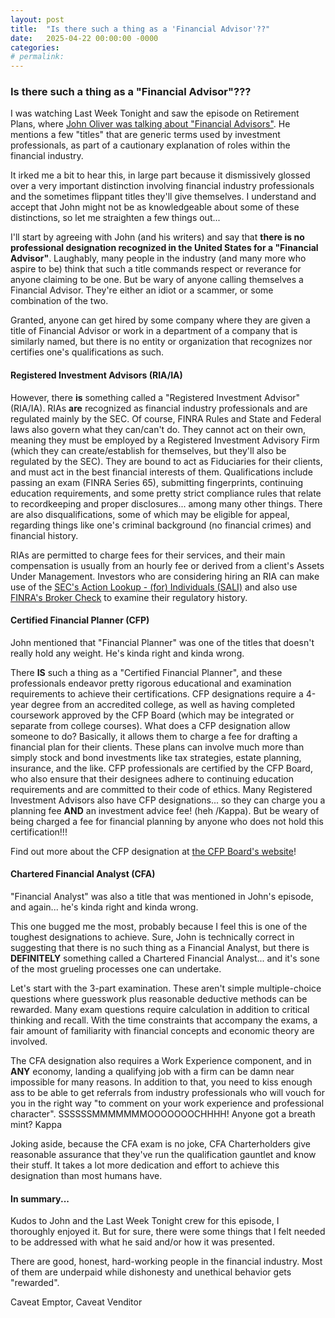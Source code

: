 ```yaml
---
layout: post
title:  "Is there such a thing as a 'Financial Advisor'??"
date:   2025-04-22 00:00:00 -0000
categories: 
# permalink: 
---
```

### Is there such a thing as a "Financial Advisor"???

I was watching Last Week Tonight and saw the episode on Retirement Plans, where [John Oliver was talking about "Financial Advisors"](https://youtu.be/gvZSpET11ZY?feature=shared&t=207).  He mentions a few "titles" that are generic terms used by investment professionals, as part of a cautionary explanation of roles within the financial industry.

It irked me a bit to hear this, in large part because it dismissively glossed over a very important distinction involving financial industry professionals and the sometimes flippant titles they'll give themselves.  I understand and accept that John might not be as knowledgeable about some of these distinctions, so let me straighten a few things out...

I'll start by agreeing with John (and his writers) and say that **there is no professional designation recognized in the United States for a "Financial Advisor"**.  Laughably, many people in the industry (and many more who aspire to be) think that such a title commands respect or reverance for anyone claiming to be one.  But be wary of anyone calling themselves a Financial Advisor.  They're either an idiot or a scammer, or some combination of the two.

Granted, anyone can get hired by some company where they are given a title of Financial Advisor or work in a department of a company that is similarly named, but there is no entity or organization that recognizes nor certifies one's qualifications as such.

#### Registered Investment Advisors (RIA/IA)

However, there __is__ something called a "Registered Investment Advisor" (RIA/IA).  RIAs __are__ recognized as financial industry professionals and are regulated mainly by the SEC.  Of course, FINRA Rules and State and Federal laws also govern what they can/can't do.  They cannot act on their own, meaning they must be employed by a Registered Investment Advisory Firm (which they can create/establish for themselves, but they'll also be regulated by the SEC).  They are bound to act as Fiduciaries for their clients, and must act in the best financial interests of them.  Qualifications include passing an exam (FINRA Series 65), submitting fingerprints, continuing education requirements, and some pretty strict compliance rules that relate to recordkeeping and proper disclosures... among many other things.  There are also disqualifications, some of which may be eligible for appeal, regarding things like one's criminal background (no financial crimes) and financial history.

RIAs are permitted to charge fees for their services, and their main compensation is usually from an hourly fee or derived from a client's Assets Under Management.  Investors who are considering hiring an RIA can make use of the [SEC's Action Lookup - (for) Individuals (SALI)](https://www.sec.gov/litigations/sec-action-look-up) and also use [FINRA's Broker Check](https://brokercheck.finra.org/) to examine their regulatory history.

#### Certified Financial Planner (CFP)

John mentioned that "Financial Planner" was one of the titles that doesn't really hold any weight.  He's kinda right and kinda wrong.

There __IS__ such a thing as a "Certified Financial Planner", and these professionals endeavor pretty rigorous educational and examination requirements to achieve their certifications.  CFP designations require a 4-year degree from an accredited college, as well as having completed coursework approved by the CFP Board (which may be integrated or separate from college courses).  What does a CFP designation allow someone to do?  Basically, it allows them to charge a fee for drafting a financial plan for their clients.  These plans can involve much more than simply stock and bond investments like tax strategies, estate planning, insurance, and the like.  CFP professionals are certified by the CFP Board, who also ensure that their designees adhere to continuing education requirements and are committed to their code of ethics.  Many Registered Investment Advisors also have CFP designations... so they can charge you a planning fee **AND** an investment advice fee! (heh /Kappa).  But be weary of being charged a fee for financial planning by anyone who does not hold this certification!!!

Find out more about the CFP designation at [the CFP Board's website](https://www.cfp.net/)!

#### Chartered Financial Analyst (CFA)

"Financial Analyst" was also a title that was mentioned in John's episode, and again...  he's kinda right and kinda wrong.

This one bugged me the most, probably because I feel this is one of the toughest designations to achieve.  Sure, John is technically correct in suggesting that there is no such thing as a Financial Analyst, but there is **DEFINITELY** something called a Chartered Financial Analyst... and it's sone of the most grueling processes one can undertake.

Let's start with the 3-part examination.  These aren't simple multiple-choice questions where guesswork plus reasonable deductive methods can be rewarded.  Many exam questions require calculation in addition to critical thinking and recall.  With the time constraints that accompany the exams, a fair amount of familiarity with financial concepts and economic theory are involved.

The CFA designation also requires a Work Experience component, and in **ANY** economy, landing a qualifying job with a firm can be damn near impossible for many reasons.  In addition to that, you need to kiss enough ass to be able to get referrals from industry professionals who will vouch for you in the right way "to comment on your work experience and professional character".  SSSSSSMMMMMMMOOOOOOOCHHHH!  Anyone got a breath mint?  Kappa

Joking aside, because the CFA exam is no joke, CFA Charterholders give reasonable assurance that they've run the qualification gauntlet and know their stuff.  It takes a lot more dedication and effort to achieve this designation than most humans have.

#### In summary...
Kudos to John and the Last Week Tonight crew for this episode, I thoroughly enjoyed it.  But for sure, there were some things that I felt needed to be addressed with what he said and/or how it was presented.

There are good, honest, hard-working people in the financial industry.  Most of them are underpaid while dishonesty and unethical behavior gets "rewarded".

Caveat Emptor, Caveat Venditor